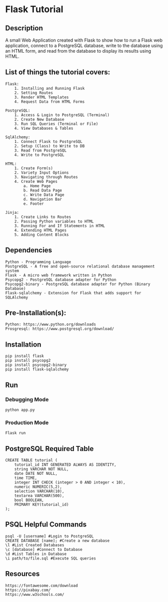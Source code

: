 # Flask Tutorial
## Description
A small Web Application created with Flask to show how to run a Flask web application, connect to a PostgreSQL database, write to the database using an HTML form, and read from the database to display its results using HTML.

## List of things the tutorial covers:
    Flask:
        1. Installing and Running Flask
        2. Setting Routes
        3. Render HTML Templates
        4. Request Data from HTML Forms
    
    PostgreSQL:
        1. Access & Login to PostgreSQL (Terminal)
        2. Create New Database
        3. Run SQL Queries (Terminal or File)
        4. View Databases & Tables 
    
    SqlAlchemy:
        1. Connect Flask to PostgreSQL
        2. Setup (Class) to Write to DB
        3. Read from PostgreSQL
        4. Write to PostgreSQL

    HTML: 
        1. Create Form(s)
        2. Variety Input Options
        3. Navigating through Routes
        4. Create Web Pages
            a. Home Page
            b. Read Data Page
            c. Write Data Page
            d. Navigation Bar
            e. Footer
            
    Jinja:
        1. Create Links to Routes
        2. Passing Python variables to HTML
        3. Running For and If Statements in HTML
        4. Extending HTML Pages 
        5. Adding Content Blocks

## Dependencies
    Python - Programming Language
    PostgreSQL - A free and open-source relational database management system
    Flask - A micro web framework written in Python
    Psycopg2 - PostgreSQL database adapter for Python
    Psycopg2-binary - PostgreSQL database adapter for Python (Binary Database)
    Flask-sqlalchemy - Extension for Flask that adds support for SQLAlchemy

## Pre-Installation(s):
    Python: https://www.python.org/downloads
    Prosgresql: https://www.postgresql.org/download/

## Installation

    pip install flask
    pip install psycopg2
    pip install psycopg2-binary
    pip install flask-sqlalchemy

## Run

### Debugging Mode
    python app.py

### Production Mode
    Flask run

## PostgreSQL Required Table
    CREATE TABLE tutorial (
        tutorial_id INT GENERATED ALWAYS AS IDENTITY,  
        string VARCHAR NOT NULL,
        date DATE NOT NULL,
        time TIME,
        integer INT CHECK (integer > 0 AND integer < 10),
        numeric NUMERIC(5,2),
        selection VARCHAR(10),
        textarea VARCHAR(500),
        bool BOOLEAN,
        PRIMARY KEY(tutorial_id)
    );


## PSQL Helpful Commands
    psql -U [username] #Login to PostgreSQL
    CREATE DATABASE [name]; #Create a new database
    \l #List Created Databases
    \c [database] #Connect to Database
    \d #List Tables in Database
    \i path/to/file.sql #Execute SQL queries
    
## Resources
    https://fontawesome.com/download
    https://pixabay.com/
    https://www.w3schools.com/
